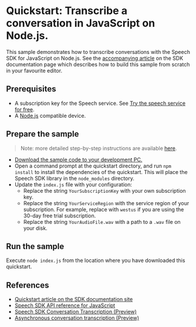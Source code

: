 # Quickstart: Transcribe a conversation in JavaScript on Node.js.

This sample demonstrates how to transcribe conversations with the Speech SDK for JavaScript on Node.js.
See the [accompanying article](https://docs.microsoft.com/azure/cognitive-services/speech-service/how-to-use-conversation-transcription?pivots=programming-language-javascript) on the SDK documentation page which describes how to build this sample from scratch in your favourite editor.

## Prerequisites

* A subscription key for the Speech service. See [Try the speech service for free](https://docs.microsoft.com/azure/cognitive-services/speech-service/get-started).
* A [Node.js](https://nodejs.org) compatible device.

## Prepare the sample

> Note: more detailed step-by-step instructions are available [here](https://docs.microsoft.com/azure/cognitive-services/speech-service/quickstart-js-node).

* [Download the sample code to your development PC.](/README.md#get-the-samples)
* Open a command prompt at the quickstart directory, and run `npm install` to install the dependencies of the quickstart.
  This will place the Speech SDK library in the `node_modules` directory.
* Update the `index.js` file with your configuration:
  * Replace the string `YourSubscriptionKey` with your own subscription key.
  * Replace the string `YourServiceRegion` with the service region of your subscription.
    For example, replace with `westus` if you are using the 30-day free trial subscription.
  * Replace the string `YourAudioFile.wav` with a path to a `.wav` file on your disk.

## Run the sample

Execute `node index.js` from the location where you have downloaded this quickstart.

## References

* [Quickstart article on the SDK documentation site](https://docs.microsoft.com/azure/cognitive-services/speech-service/quickstart-js-node)
* [Speech SDK API reference for JavaScript](https://aka.ms/csspeech/javascriptref)
* [Speech SDK Conversation Transcription (Preview)](https://docs.microsoft.com/azure/cognitive-services/speech-service/conversation-transcription)
* [Asynchronous conversation transcription (Preview)](https://docs.microsoft.com/azure/cognitive-services/speech-service/conversation-transcription#asynchronous)
